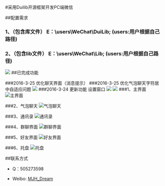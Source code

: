 
#采用Duilib开源框架开发PC端微信

##配置需求
### 1、（包含库文件） E：\users\WeChat\DuiLib; (users:用户根据自己路径)
### 2、（包含lib文件） E：\users\WeChat\Lib;    (users:用户根据自己路径)
![](Logo/c7.png)
##已完成功能

###2016-3-25 优化聊天界面（消息提示）
###2016-3-25 优化气泡聊天字符居中自适应问题
![](Logo/c10.png)
###2016-3-24 更新功能 设置窗口
![](Logo/c8.png)
![](Logo/c9.png)
###1、主界面
![主界面](Logo/c1.png)

###2、气泡聊天
![气泡聊天](Logo/c2.png)

###3、通讯录
![通讯录](Logo/c3.png)

###4、群聊界面
![群聊界面](Logo/c4.png)

###5、好友界面
![好友界面](Logo/c5.png)

###6、托盘
![托盘](Logo/c6.png)


##联系方式
* Q：505273598

* Weibo: [MJH_Dream](https://weibo.com/u/2007921855/home?wvr=5)